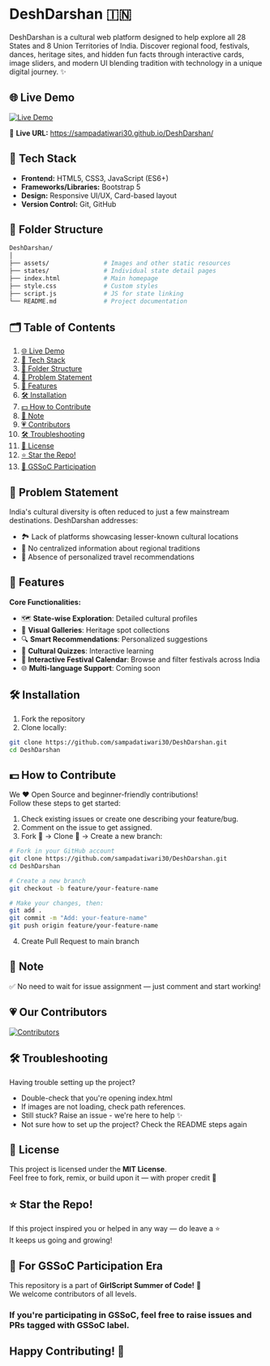 # DeshDarshan 🇮🇳

DeshDarshan is a cultural web platform designed to help explore all 28 States and 8 Union Territories of India. Discover regional food, festivals, dances, heritage sites, and hidden fun facts through interactive cards, image sliders, and modern UI blending tradition with technology in a unique digital journey. ✨

## 🌐 Live Demo

[![Live Demo](https://img.shields.io/badge/Live_Demo-DeshDarshan-brightgreen?style=for-the-badge&logo=google-chrome)](https://sampadatiwari30.github.io/DeshDarshan/)

🔗 **Live URL:** https://sampadatiwari30.github.io/DeshDarshan/

## 🧩 Tech Stack

- **Frontend:** HTML5, CSS3, JavaScript (ES6+)
- **Frameworks/Libraries:** Bootstrap 5
- **Design:** Responsive UI/UX, Card-based layout
- **Version Control:** Git, GitHub

## 📂 Folder Structure

```bash
DeshDarshan/
│
├── assets/               # Images and other static resources
├── states/               # Individual state detail pages
├── index.html            # Main homepage
├── style.css             # Custom styles
├── script.js             # JS for state linking
└── README.md             # Project documentation
```

## 🗂️ Table of Contents

1. [🌐 Live Demo](#-live-demo)
2. [🧩 Tech Stack](#-tech-stack)
3. [📂 Folder Structure](#-folder-structure)
4. [🤔 Problem Statement](#-problem-statement)
5. [🌟 Features](#-features)
6. [🛠️ Installation](#️-installation)
7. [💵 How to Contribute](#-how-to-contribute)
8. [📝 Note](#-note)
9. [💗 Contributors](#-our-contributors)
10. [🛠️ Troubleshooting](#️-troubleshooting)
11. [🥑 License](#-license)
12. [⭐ Star the Repo!](#-star-the-repo)
13. [🌸 GSSoC Participation](#-for-gssoc-participation-era)

## 🤔 Problem Statement

India's cultural diversity is often reduced to just a few mainstream destinations. DeshDarshan addresses:

- 🏞️ Lack of platforms showcasing lesser-known cultural locations
- 🎊 No centralized information about regional traditions  
- 🎯 Absence of personalized travel recommendations

## 🌟 Features

**Core Functionalities:**

- 🗺️ **State-wise Exploration**: Detailed cultural profiles
- 📸 **Visual Galleries**: Heritage spot collections
- 🔍 **Smart Recommendations**: Personalized suggestions
- 🧠 **Cultural Quizzes**: Interactive learning
- 📅 **Interactive Festival Calendar**: Browse and filter festivals across India
- 🌐 **Multi-language Support**: Coming soon

## 🛠️ Installation

1. Fork the repository
2. Clone locally:
```bash
git clone https://github.com/sampadatiwari30/DeshDarshan.git
cd DeshDarshan
```

## 💵 How to Contribute

We ❤️ Open Source and beginner-friendly contributions!  
Follow these steps to get started:

1. Check existing issues or create one describing your feature/bug.  
2. Comment on the issue to get assigned.  
3. Fork 🍴 → Clone 👥 → Create a new branch:

```bash
# Fork in your GitHub account
git clone https://github.com/sampadatiwari30/DeshDarshan.git
cd DeshDarshan
```
```bash
# Create a new branch
git checkout -b feature/your-feature-name
```
```bash 
# Make your changes, then:
git add .
git commit -m "Add: your-feature-name"
git push origin feature/your-feature-name
```
4. Create Pull Request to main branch

## 📝 Note

✅ No need to wait for issue assignment — just comment and start working!


## 💗 Our Contributors

[![Contributors](https://contrib.rocks/image?repo=sampadatiwari30/DeshDarshan)](https://github.com/sampadatiwari30/DeshDarshan/graphs/contributors)


## 🛠️ Troubleshooting

Having trouble setting up the project?
- Double-check that you're opening index.html
- If images are not loading, check path references.
- Still stuck? Raise an issue - we're here to help ✨
- Not sure how to set up the project? Check the README steps again

## 🥑 License

This project is licensed under the **MIT License**.<br>
Feel free to fork, remix, or build upon it — with proper credit 🙏

## ⭐ Star the Repo!

If this project inspired you or helped in any way — do leave a ⭐<br>
It keeps us going and growing!


## 🌸 For GSSoC Participation Era

This repository is a part of **GirlScript Summer of Code!** 💜<br>
We welcome contributors of all levels.<br>

### If you're participating in GSSoC, feel free to raise issues and PRs tagged with **GSSoC label**.<br>
## Happy Contributing! 🎉

